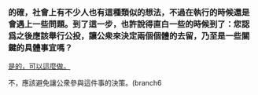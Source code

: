 ### 的確，社會上有不少人也有這種類似的想法，不過在執行的時候還是會遇上一些問題。到了這一步，也許說得直白一些的時候到了：您認爲之後應該舉行公投，讓公衆來決定兩個個體的去留，乃至是一些關鍵的具體事宜嗎？

[是的，可以這麼做。](end4.md)

不，應該避免讓公衆參與這件事的決策。(branch6
